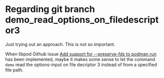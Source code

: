 # Regarding git branch demo_read_options_on_filedescriptor3

Just trying out an approach. This is not so important.

When libpod Github issue [Add support for --preserve-fds to podman run](https://github.com/containers/libpod/issues/6458)
has been implemented, maybe it makes some sense to let the command `demo` read the 
options-input on file decriptor 3 instead of from a specified file path.


